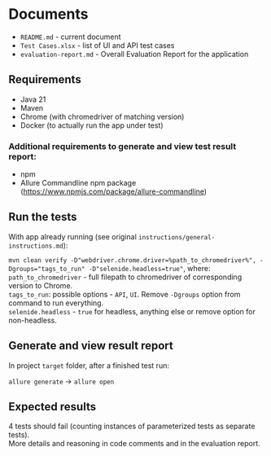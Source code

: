 # Documents
- `README.md` - current document
- `Test Cases.xlsx` - list of UI and API test cases
- `evaluation-report.md` - Overall Evaluation Report for the application

## Requirements
- Java 21
- Maven
- Chrome (with chromedriver of matching version)
- Docker (to actually run the app under test)

### Additional requirements to generate and view test result report:
- npm
- Allure Commandline npm package (https://www.npmjs.com/package/allure-commandline)

## Run the tests
With app already running (see original `instructions/general-instructions.md`):

`mvn clean verify -D"webdriver.chrome.driver=%path_to_chromedriver%", -Dgroups="tags_to_run" -D"selenide.headless=true"`, where:  
`path_to_chromedriver` - full filepath to chromedriver of corresponding version to Chrome.  
`tags_to_run`: possible options - `API`, `UI`. Remove `-Dgroups` option from command to run everything.  
`selenide.headless` - `true` for headless, anything else or remove option for non-headless.

## Generate and view result report

In project `target` folder, after a finished test run:

`allure generate`
->
`allure open`

## Expected results

4 tests should fail (counting instances of parameterized tests as separate tests).  
More details and reasoning in code comments and in the evaluation report.
